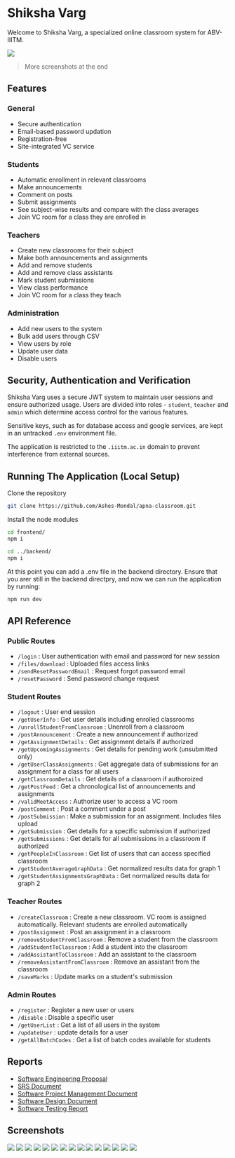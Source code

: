 # Shiksha Varg

Welcome to Shiksha Varg, a specialized online classroom system for ABV-IIITM.

![](./docs/images/classroompage.png)

> More screenshots at the end

## Features

### General

-   Secure authentication
-   Email-based password updation
-   Registration-free
-   Site-integrated VC service

### Students

-   Automatic enrollment in relevant classrooms
-   Make announcements
-   Comment on posts
-   Submit assignments
-   See subject-wise results and compare with the class averages
-   Join VC room for a class they are enrolled in

### Teachers

-   Create new classrooms for their subject
-   Make both announcements and assignments
-   Add and remove students
-   Add and remove class assistants
-   Mark student submissions
-   View class performance
-   Join VC room for a class they teach

### Administration

-   Add new users to the system
-   Bulk add users through CSV
-   View users by role
-   Update user data
-   Disable users

## Security, Authentication and Verification

Shiksha Varg uses a secure JWT system to maintain user sessions and ensure authorized usage. Users are divided into roles - `student`, `teacher` and `admin` which determine access control for the various features.

Sensitive keys, such as for database access and google services, are kept in an untracked `.env` environment file.

The application is restricted to the `.iiitm.ac.in` domain to prevent interference from external sources.

## Running The Application (Local Setup)

Clone the repository

```bash
git clone https://github.com/Ashes-Mondal/apna-classroom.git
```

Install the node modules

```bash
cd frontend/
npm i

cd ../backend/
npm i
```

At this point you can add a .env file in the backend directory. Ensure that you arer still in the backend directpry, and now we can run the application by running:

```bash
npm run dev
```

## API Reference

### Public Routes

-   `/login` : User authentication with email and password for new session
-   `/files/download` : Uploaded files access links
-   `/sendResetPasswordEmail` : Request forgot password email
-   `/resetPassword` : Send password change request

### Student Routes

-   `/logout` : User end session
-   `/getUserInfo` : Get user details including enrolled classrooms
-   `/unrollStudentFromClassroom` : Unenroll from a classroom
-   `/postAnnouncement` : Create a new announcement if authorized
-   `/getAssignmentDetails` : Get assignment details if authorized
-   `/getUpcomingAssignments` : Get detalis for pending work (unsubmitted only)
-   `/getUserClassAssignments` : Get aggregate data of submissions for an assignment for a class for all users
-   `/getClassroomDetails` : Get details of a classroom if authoroized
-   `/getPostFeed` : Get a chronological list of announcements and assignments
-   `/validMeetAccess` : Authorize user to access a VC room
-   `/postComment` : Post a comment under a post
-   `/postSubmission` : Make a submission for an assignment. Includes files upload
-   `/getSubmission` : Get details for a specific submission if authorized
-   `/getSubmissions` : Get details for all submissions in a classroom if authorized
-   `/getPeopleInClassroom` : Get list of users that can access specified classroom
-   `/getStudentAverageGraphData` : Get normalized results data for graph 1
-   `/getStudentAssignmentsGraphData` : Get normalized results data for graph 2

### Teacher Routes

-   `/createClassroom` : Create a new classroom. VC room is assigned automatically. Relevant students are enrolled automatically
-   `/postAssignment` : Post an assignment in a classroom
-   `/removeStudentFromClassroom` : Remove a student from the classroom
-   `/addStudentToClassroom` : Add a student into the classroom
-   `/addAssistantToClassroom` : Add an assistant to the classroom
-   `/removeAssistantFromClassroom` : Remove an assistant from the classroom
-   `/saveMarks` : Update marks on a student's submission

### Admin Routes

-   `/register` : Register a new user or users
-   `/disable` : Disable a specific user
-   `/getUserList` : Get a list of all users in the system
-   `/updateUser` : update details for a user
-   `/getAllBatchCodes` : Get a list of batch codes available for students

## Reports

-   [Software Engineering Proposal](./docs/reports/Group%202%20Software%20Engineering%20Proposal.pdf)
-   [SRS Document](./docs/reports/Group%202%20SRS%20Document.pdf)
-   [Software Project Management Document](./docs/reports/Group%202%20Software%20Project%20Management%20Document.pdf)
-   [Software Design Document](./docs/reports/Group%202%20Software%20Design%20Document.pdf)
-   [Software Testing Report](./docs/reports/Group%202%20Software%20Testing%20Report.pdf)

## Screenshots

![](./docs/images/auth.png)
![](./docs/images/admin.png)
![](./docs/images/adminupload.png)
![](./docs/images/admin2.png)
![](./docs/images/newclass.png)
![](./docs/images/classroompage.png)
![](./docs/images/classroompeople.png)
![](./docs/images/newann.png)
![](./docs/images/newasg.png)
![](./docs/images/assignmentpage.png)
![](./docs/images/attachment.png)
![](./docs/images/submissions.png)
![](./docs/images/marking.png)
![](./docs/images/classperformance.png)
![](./docs/images/meeting.png)
